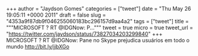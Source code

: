 
+++
author = "Jaydson Gomes"
categories = ["tweet"]
date = "Thu May 26 19:05:11 +0000 2011"
draft = false
slug = "4353a9f87db9f046255060183bc296157d9aa4a2"
tags = ["tweet"]
title = """MICROSOFT ? RT @IDGNow: P..."""
tweet = true
micro = true
tweet_url = "https://twitter.com/jaydson/status/73827034203299840"
+++
MICROSOFT ? RT @IDGNow: Pane no Skype prejudica usuários em todo o mundo http://bit.ly/jjbXGo
